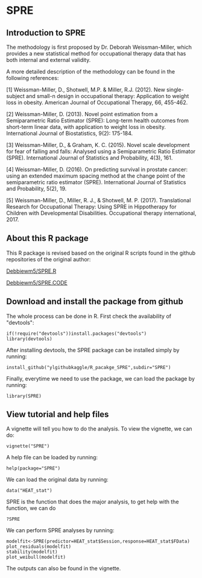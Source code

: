 SPRE
================

Introduction to SPRE
--------------------

The methodology is first proposed by Dr. Deborah Weissman-Miller, which provides a new statistical method for occupational therapy data that has both internal and external validity.

A more detailed description of the methodology can be found in the following references:

\[1\] Weissman-Miller, D., Shotwell, M.P. & Miller, R.J. (2012). New single-subject and small-n design in occupational therapy: Application to weight loss in obesity. American Journal of Occupational Therapy, 66, 455-462.

\[2\] Weissman-Miller, D. (2013). Novel point estimation from a Semiparametric Ratio Estimator (SPRE): Long-term health outcomes from short-term linear data, with application to weight loss in obesity. International Journal of Biostatistics, 9(2): 175-184.

\[3\] Weissman-Miller, D., & Graham, K. C. (2015). Novel scale development for fear of falling and falls: Analysed using a Semiparametric Ratio Estimator (SPRE). International Journal of Statistics and Probability, 4(3), 161.

\[4\] Weissman-Miller, D. (2016). On predicting survival in prostate cancer: using an extended maximum spacing method at the change point of the semiparametric ratio estimator (SPRE). International Journal of Statistics and Probability, 5(2), 19.

\[5\] Weissman-Miller, D., Miller, R. J., & Shotwell, M. P. (2017). Translational Research for Occupational Therapy: Using SPRE in Hippotherapy for Children with Developmental Disabilities. Occupational therapy international, 2017.

About this R package
--------------------

This R package is revised based on the original R scripts found in the github repositories of the original author:

[Debbiewm5/SPRE.R](https://github.com/Debbiewm5/SPRE.R)

[Debbiewm5/SPRE.CODE](https://github.com/Debbiewm5/SPRE.CODE)

Download and install the package from github
--------------------------------------------

The whole process can be done in R. First check the availability of "devtools":

    if(!require("devtools"))install.packages("devtools")
    library(devtools)

After installing devtools, the SPRE package can be installed simply by running:

    install_github("ylgithubkaggle/R_pacakge_SPRE",subdir="SPRE")

Finally, everytime we need to use the package, we can load the package by running:

    library(SPRE)

View tutorial and help files
----------------------------

A vignette will tell you how to do the analysis. To view the vignette, we can do:

    vignette("SPRE")

A help file can be loaded by running:

    help(package="SPRE")

We can load the original data by running:

    data("HEAT_stat")

SPRE is the function that does the major analysis, to get help with the function, we can do

    ?SPRE

We can perform SPRE analyses by running:

    modelfit<-SPRE(predictor=HEAT_stat$Session,response=HEAT_stat$FData)
    plot_residuals(modelfit)
    stability(modelfit)
    plot_weibull(modelfit)

The outputs can also be found in the vignette.
